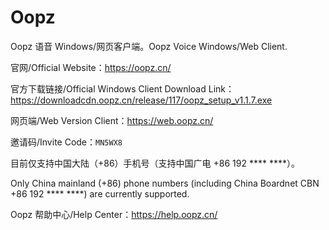 # Oopz
Oopz 语音 Windows/网页客户端。Oopz Voice Windows/Web Client.

官网/Official Website：<https://oopz.cn/>

官方下载链接/Official Windows Client Download Link：<https://downloadcdn.oopz.cn/release/117/oopz_setup_v1.1.7.exe>

网页端/Web Version Client：<https://web.oopz.cn/>

邀请码/Invite Code：`MN5WX8`

目前仅支持中国大陆（+86）手机号（支持中国广电 +86 192 **** ****）。

Only China mainland (+86) phone numbers (including China Boardnet CBN +86 192 **** ****) are currently supported.

Oopz 帮助中心/Help Center：<https://help.oopz.cn/>
